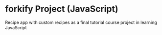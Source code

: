# forkify Project (JavaScript)

Recipe app with custom recipes as a final tutorial course project in learning JavaScript
